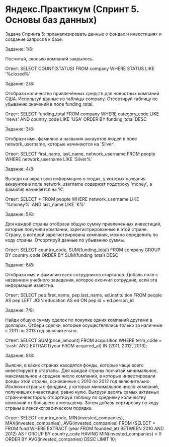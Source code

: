 # Яндекс.Практикум (Спринт 5. Основы баз данных)

Задача Спринта 5: проанализировать данные о фондах и инвестициях и создание запросов к базе.


Задание: 1/8:

Посчитай, сколько компаний закрылось.

Ответ: SELECT COUNT(STATUS)
       FROM company
       WHERE STATUS LIKE '%closed%'

Задание: 2/8:

Отобрази количество привлечённых средств для новостных компаний США. Используй данные из таблицы company. Отсортируй таблицу по убыванию значений в поле funding_total.

Ответ: SELECT funding_total
       FROM company
           WHERE category_code LIKE 'news'
           AND country_code LIKE 'USA'
       ORDER BY funding_total DESC

Задание: 3/8:

Отобрази имя, фамилию и названия аккаунтов людей в поле network_username, которые начинаются на 'Silver'.

Ответ: SELECT first_name,
              last_name,
              network_username
       FROM people
       WHERE network_username LIKE 'Silver%'

Задание: 4/8:

Выведи на экран всю информацию о людях, у которых названия аккаунтов в поле network_username содержат подстроку 'money', а фамилия начинается на 'K'.

Ответ: SELECT *
       FROM people
            WHERE network_username LIKE '%money%'
            AND last_name LIKE 'K%'

Задание: 5/8:

Для каждой страны отобрази общую сумму привлечённых инвестиций, которые получили компании, зарегистрированные в этой стране. Страну, в которой зарегистрирована компания, можно определить по коду страны. Отсортируй данные по убыванию суммы.

Ответ: SELECT country_code,
          SUM(funding_total)
       FROM company
       GROUP BY country_code
       ORDER BY SUM(funding_total) DESC

Задание: 6/8:

Отобрази имя и фамилию всех сотрудников стартапов. Добавь поле с названием учебного заведения, которое окончил сотрудник, если эта информация известна.

Ответ: SELECT pep.first_name,
              pep.last_name,
              ed.instituition
       FROM people AS pep
       LEFT JOIN education AS ed ON pep.id = ed.person_id

Задание: 7/8:

Найди общую сумму сделок по покупке одних компаний другими в долларах. Отбери сделки, которые осуществлялись только за наличные с 2011 по 2013 год включительно.

Ответ: SELECT SUM(price_amount)
       FROM acquisition
       WHERE term_code = 'cash' AND EXTRACT(year FROM acquired_at) IN (2011, 2012, 2013);

Задание: 8/8:

Выясни, в каких странах находятся фонды, которые чаще всего инвестируют в стартапы. 
Для каждой страны посчитай минимальное, максимальное и среднее число компаний, в которые инвестировали фонды этой страны, основанные с 2010 по 2012 год включительно. Исключи страны с фондами, у которых минимальное число компаний, получивших инвестиции, равно нулю. 
Выгрузи десять самых активных стран-инвесторов: отсортируй таблицу по среднему количеству компаний от большего к меньшему. Затем добавь сортировку по коду страны в лексикографическом порядке.

Ответ: SELECT country_code,
       MIN(invested_companies),
       MAX(invested_companies),
       AVG(invested_companies)
       FROM (SELECT *
            FROM fund
            WHERE EXTRACT (year FROM founded_at) BETWEEN 2010 AND 2012) AS f
       GROUP BY country_code
       HAVING MIN(invested_companies) > 0
       ORDER BY AVG(invested_companies) DESC
       LIMIT 10;
